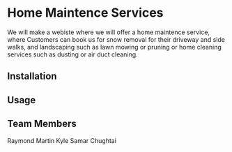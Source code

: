 # Home Maintence Services
We will make a webiste where we will offer a home maintence service, where Customers can book us for snow removal for their driveway and side walks, and landscaping such as lawn mowing or pruning or home cleaning services such as dusting or air duct cleaning.


## Installation


## Usage


## Team Members

Raymond Martin
Kyle
Samar Chughtai


